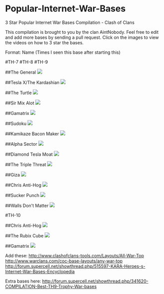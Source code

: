 # Popular-Internet-War-Bases
3 Star Popular Internet War Bases Compilation - Clash of Clans

This compilation is brought to you by the clan AintNobody. Feel free to edit and add more bases by sending a pull request. Click on the images to view the videos on how to 3 star the bases.

Format: Name (Times I seen this base after starting this)

#TH-7
#TH-8
#TH-9

##The General
<a href="./TH9/The%20General.md">![](http://www.onehiveclan.com/uploads/2/8/8/6/28864503/3320575_orig.png)</a>

##Tesla X/The Kardashian
<a href="./TH9/Tesla-X,%20The%20Kardashian.md">![](http://www.onehiveclan.com/uploads/2/8/8/6/28864503/7759018_orig.png)</a>

##The Turtle
<a href="./TH9/The%20Turtle.md">![](http://www.onehiveclan.com/uploads/2/8/8/6/28864503/3047222_orig.png)</a>

##Sir Mix Alot
<a href="./TH9/Sir%20Mix%20Alot.md">![](http://www.onehiveclan.com/uploads/2/8/8/6/28864503/8196502_orig.png)</a>

##Gamatrix
<a href="./TH9/Gamatrix.md">![](http://www.onehiveclan.com/uploads/2/8/8/6/28864503/4980940_orig.png)</a>

##Sudoku
<a href="./TH9/Sudoku.md">![](http://www.onehiveclan.com/uploads/2/8/8/6/28864503/7563113_orig.png)</a>

##Kamikaze Bacon Maker
<a href="./TH9/Kamikaze%20Bacon%20Maker.md">![](http://www.onehiveclan.com/uploads/2/8/8/6/28864503/6718308_orig.png)</a>

##Alpha Sector
<a href="./TH9/Alpha%20Sector.md">![](http://www.onehiveclan.com/uploads/2/8/8/6/28864503/432881_orig.png)</a>

##Diamond Tesla Moat
<a href="./TH9/Diamond%20Tesla%20Moat.md">![](http://www.onehiveclan.com/uploads/2/8/8/6/28864503/8766365_orig.png)</a>

##The Triple Threat
<a href="./TH9/The%20Triple%20Threat.md">![](http://www.onehiveclan.com/uploads/2/8/8/6/28864503/9565603_orig.png)</a>

##Giza
<a href="./TH9/Giza.md">![](http://www.onehiveclan.com/uploads/2/8/8/6/28864503/6751261_orig.png)</a>

##Chris Anti-Hog
<a href="./TH9/Chris%20Anti-Hog.md">![](http://www.onehiveclan.com/uploads/2/8/8/6/28864503/9441341_orig.png)</a>

##Sucker Punch
<a href="./TH9/Sucker%20Punch.md">![](http://www.onehiveclan.com/uploads/2/8/8/6/28864503/6807375_orig.png)</a>

##Walls Don't Matter
<a href="./TH9/Walls%20Don't%20Matter.md">![](http://www.onehiveclan.com/uploads/2/8/8/6/28864503/1760188_orig.png)</a>






  


#TH-10

##Chris Anti-Hog
<a href="./TH10/Chris%20Anti-Hog.md">![](http://www.onehiveclan.com/uploads/2/8/8/6/28864503/599337_orig.png)</a>

##The Rubix Cube
<a href="./TH10/The%20Rubix%20Cube.md">![](http://www.onehiveclan.com/uploads/2/8/8/6/28864503/1884654_orig.png)</a>

##Gamatrix
<a href="./TH10/Gamatrix.md">![](http://www.onehiveclan.com/uploads/2/8/8/6/28864503/3227684_orig.png)</a>









Add these:
http://www.clashofclans-tools.com/Layouts/All-War-Top
http://www.warclans.com/coc-base-layouts/any-war-top
http://forum.supercell.net/showthread.php/515597-KARA-Heroes-s-Internet-War-Bases-Encyclopedia

Extra bases here:
http://forum.supercell.net/showthread.php/341620-COMPILATION-Best-TH9-Trophy-War-bases


